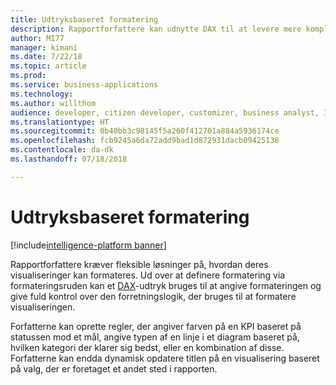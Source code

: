 ```yaml
---
title: Udtryksbaseret formatering
description: Rapportforfattere kan udnytte DAX til at levere mere komplekse formateringsregler, som dynamisk anvender typografiske formateringsindstillinger og tekstfelter.
author: MI77
manager: kimani
ms.date: 7/22/18
ms.topic: article
ms.prod: 
ms.service: business-applications
ms.technology: 
ms.author: willthom
audience: developer, citizen developer, customizer, business analyst, IT pro
ms.translationtype: HT
ms.sourcegitcommit: 0b40bb3c98145f5a260f412701a884a5936174ce
ms.openlocfilehash: fcb9245a6da72add9bad1d872931dacb09425138
ms.contentlocale: da-dk
ms.lasthandoff: 07/18/2018

---
```


# <a name="expression-based-formatting"></a>Udtryksbaseret formatering

[!include[intelligence-platform banner](../../includes/intelligence-platform.md)]

Rapportforfattere kræver fleksible løsninger på, hvordan deres visualiseringer kan formateres. Ud over at definere formatering via formateringsruden kan et [DAX](https://docs.microsoft.com/power-bi/desktop-quickstart-learn-dax-basics)-udtryk bruges til at angive formateringen og give fuld kontrol over den forretningslogik, der bruges til at formatere visualiseringen.


Forfatterne kan oprette regler, der angiver farven på en KPI baseret på statussen mod et mål, angive typen af en linje i et diagram baseret på, hvilken kategori der klarer sig bedst, eller en kombination af disse. Forfatterne kan endda dynamisk opdatere titlen på en visualisering baseret på valg, der er foretaget et andet sted i rapporten.

<!--
### Who uses this feature
This feature is intended for report developers. It works without any additional setup. 
## Status
### Development status
In development
#### Target timeframe
October ‘18
-->

